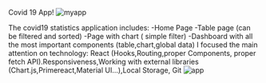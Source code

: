 Covid 19 App!
![myapp](https://user-images.githubusercontent.com/121553780/234426099-83bc6f86-7ec7-4a36-bb1d-8d12f5820881.JPG)


The covid19 statistics application includes:
-Home Page
-Table page (can be filtered and sorted)
-Page with chart ( simple filter)
-Dashboard with all the most important components (table,chart,global data)
I focused the main attention on technology:
React (Hooks,Routing,proper Components, proper fetch API).Responsiveness,Working with external libraries (Chart.js,Primereact,Material UI...),Local Storage, Git
![app](https://user-images.githubusercontent.com/121553780/234425793-db8fc7b0-46e2-4f82-80ab-f637d0f5aa31.JPG)
